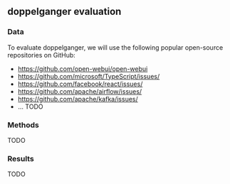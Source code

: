 ## doppelganger evaluation

### Data
To evaluate doppelganger, we will use the following popular open-source repositories on GitHub:

- https://github.com/open-webui/open-webui
- https://github.com/microsoft/TypeScript/issues/
- https://github.com/facebook/react/issues/
- https://github.com/apache/airflow/issues/
- https://github.com/apache/kafka/issues/
- ... TODO

### Methods
TODO

### Results
TODO